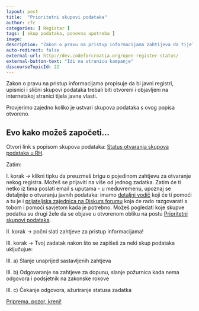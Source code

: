 ```yaml
---
layout: post
title:  "Prioritetni skupovi podataka"
author: cfc
categories: [ Registar ]
tags: [ skup podataka, ponovna upotreba ]
image:
description: "Zakon o pravu na pristup informacijama zahtijeva da tijela objavljuju svoje javne registre u obliku za ponovnu uporabu - provjeri koliko je skupova podataka zaista otvoreno!"
auto-redirect: false
external-url: http://dev.codeforcroatia.org/open-register-status/
external-button-text: "Idi na stranicu kampanje"
discourseTopicId: 22
---
```


Zakon o pravu na pristup informacijama propisuje da bi javni registri, upisnici i slični skupovi podataka trebali biti otvoreni i objavljeni na internetskoj stranici tijela javne vlasti.

Provjerimo zajedno koliko je ustvari skupova podataka s ovog popisa otvoreno.

## Evo kako možeš započeti…

Otvori link s popisom skupova podataka: [Status otvaranja skupova podataka u RH](http://dev.codeforcroatia.org/open-register-status/).

Zatim:

I. korak →  klikni tipku da preuzmeš brigu o pojedinom zahtjevu za otvaranje nekog registra. Možeš se prijaviti na više od jednog zadatka. Zatim će ti netko iz tima poslati email s uputama - u međuvremenu, upoznaj se detaljnije o otvaranju javnih podataka: imamo [detaljni vodič](https://imamopravoznati.org/help/requesting) koji će ti pomoći a tu je i [prijateljska zajednica na Diskurs forumu](https://codeforcroatia.org) koja će rado razgovarati s tobom i pomoći savjetom kada je potrebno. Možeš pogledati koje skupve podatka su drugi žele da se objave u otvorenom obliku na postu [Prioritetni skupovi podataka](https://codeforcroatia.org/t/prioritetni-skupovi-podataka-za-data-gov-hr/22).

II. korak →  počni slati zahtjeve za pristup informacijama!

III. korak → Tvoj zadatak nakon što se zapišeš za neki skup podataka uključujue:

III. a) Slanje unaprijed sastavljenih zahtjeva

III. b) Odgovaranje na zahtjeve za dopunu, slanje požurnica kada nema odgovora i podsjetnik na zakonske rokove

III. c) Čekanje odgovora, ažuriranje statusa zadatka

[Priprema, pozor, kreni!](http://dev.codeforcroatia.org/open-register-status/)
